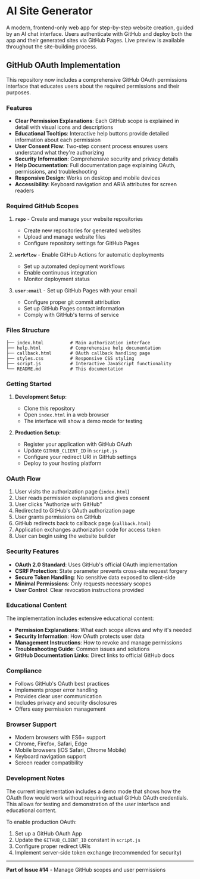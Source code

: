 # AI Site Generator

A modern, frontend-only web app for step-by-step website creation, guided by an AI chat interface. Users authenticate with GitHub and deploy both the app and their generated sites via GitHub Pages. Live preview is available throughout the site-building process.

## GitHub OAuth Implementation

This repository now includes a comprehensive GitHub OAuth permissions interface that educates users about the required permissions and their purposes.

### Features

- **Clear Permission Explanations**: Each GitHub scope is explained in detail with visual icons and descriptions
- **Educational Tooltips**: Interactive help buttons provide detailed information about each permission
- **User Consent Flow**: Two-step consent process ensures users understand what they're authorizing
- **Security Information**: Comprehensive security and privacy details
- **Help Documentation**: Full documentation page explaining OAuth, permissions, and troubleshooting
- **Responsive Design**: Works on desktop and mobile devices
- **Accessibility**: Keyboard navigation and ARIA attributes for screen readers

### Required GitHub Scopes

1. **`repo`** - Create and manage your website repositories
   - Create new repositories for generated websites
   - Upload and manage website files
   - Configure repository settings for GitHub Pages

2. **`workflow`** - Enable GitHub Actions for automatic deployments
   - Set up automated deployment workflows
   - Enable continuous integration
   - Monitor deployment status

3. **`user:email`** - Set up GitHub Pages with your email
   - Configure proper git commit attribution
   - Set up GitHub Pages contact information
   - Comply with GitHub's terms of service

### Files Structure

```
├── index.html          # Main authorization interface
├── help.html           # Comprehensive help documentation
├── callback.html       # OAuth callback handling page
├── styles.css          # Responsive CSS styling
├── script.js           # Interactive JavaScript functionality
└── README.md           # This documentation
```

### Getting Started

1. **Development Setup**:
   - Clone this repository
   - Open `index.html` in a web browser
   - The interface will show a demo mode for testing

2. **Production Setup**:
   - Register your application with GitHub OAuth
   - Update `GITHUB_CLIENT_ID` in `script.js`
   - Configure your redirect URI in GitHub settings
   - Deploy to your hosting platform

### OAuth Flow

1. User visits the authorization page (`index.html`)
2. User reads permission explanations and gives consent
3. User clicks "Authorize with GitHub"
4. Redirected to GitHub's OAuth authorization page
5. User grants permissions on GitHub
6. GitHub redirects back to callback page (`callback.html`)
7. Application exchanges authorization code for access token
8. User can begin using the website builder

### Security Features

- **OAuth 2.0 Standard**: Uses GitHub's official OAuth implementation
- **CSRF Protection**: State parameter prevents cross-site request forgery
- **Secure Token Handling**: No sensitive data exposed to client-side
- **Minimal Permissions**: Only requests necessary scopes
- **User Control**: Clear revocation instructions provided

### Educational Content

The implementation includes extensive educational content:

- **Permission Explanations**: What each scope allows and why it's needed
- **Security Information**: How OAuth protects user data
- **Management Instructions**: How to revoke and manage permissions
- **Troubleshooting Guide**: Common issues and solutions
- **GitHub Documentation Links**: Direct links to official GitHub docs

### Compliance

- Follows GitHub's OAuth best practices
- Implements proper error handling
- Provides clear user communication
- Includes privacy and security disclosures
- Offers easy permission management

### Browser Support

- Modern browsers with ES6+ support
- Chrome, Firefox, Safari, Edge
- Mobile browsers (iOS Safari, Chrome Mobile)
- Keyboard navigation support
- Screen reader compatibility

### Development Notes

The current implementation includes a demo mode that shows how the OAuth flow would work without requiring actual GitHub OAuth credentials. This allows for testing and demonstration of the user interface and educational content.

To enable production OAuth:
1. Set up a GitHub OAuth App
2. Update the `GITHUB_CLIENT_ID` constant in `script.js`
3. Configure proper redirect URIs
4. Implement server-side token exchange (recommended for security)

---

**Part of Issue #14** - Manage GitHub scopes and user permissions
